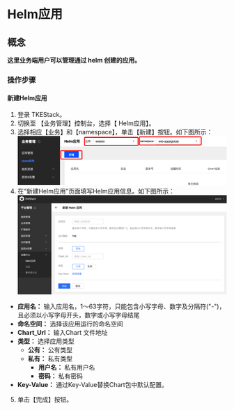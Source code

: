 # Helm应用

## 概念
**这里业务端用户可以管理通过 helm 创建的应用。**

### 操作步骤
#### 新建Helm应用 
  1. 登录 TKEStack。
  2. 切换至 【业务管理】控制台，选择【 Helm应用】。
  3. 选择相应【业务】和【namespace】，单击【新建】按钮。如下图所示：
      ![新建Helm](../../../../../images/新建Helm.png)
  4. 在“新建Helm应用”页面填写Helm应用信息。如下图所示：
      ![新建Helm应用](../../../../../images/新建Helm应用.png)
   + **应用名：** 输入应用名，1～63字符，只能包含小写字母、数字及分隔符("-")，且必须以小写字母开头，数字或小写字母结尾
   + **命名空间：** 选择该应用运行的命名空间
   + **Chart_Url：** 输入Chart 文件地址
   + **类型：** 选择应用类型
     + **公有：** 公有类型
     + **私有：** 私有类型
       + **用户名：** 私有用户名
       + **密码：** 私有密码
   + **Key-Value：** 通过Key-Value替换Chart包中默认配置。
  5. 单击【完成】按钮。
